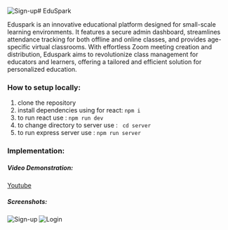![Sign-up](https://github.com/OmkarLande/paradox_eduspark/assets/67229974/d7003e49-a359-4c4b-bfd9-3a6d6e678b8e)# EduSpark

Eduspark is an innovative educational platform designed for small-scale learning environments. It features a secure admin dashboard, streamlines attendance tracking for both offline and online classes, and provides age-specific virtual classrooms. With effortless Zoom meeting creation and distribution, Eduspark aims to revolutionize class management for educators and learners, offering a tailored and efficient solution for personalized education.


### How to setup locally:
 1. clone the repository
 2. install dependencies using for react: ``` npm i ```
 3. to run react use : ``` npm run dev ```
 4. to change directory to server use : ``` cd server```
 5. to run express server use : ``` npm run server ```

### Implementation:

##### Video Demonstration: 
[Youtube](https://www.youtube.com/watch?v=68a6pYeKDVs)


##### Screenshots:
![Sign-up](https://github.com/OmkarLande/paradox_eduspark/assets/67229974/bf0a6f79-8d1c-4eb8-866d-53933d496c0a)
![Login](https://github.com/OmkarLande/paradox_eduspark/assets/67229974/bf1aeee4-1086-4562-912f-c895a9ac502d)



